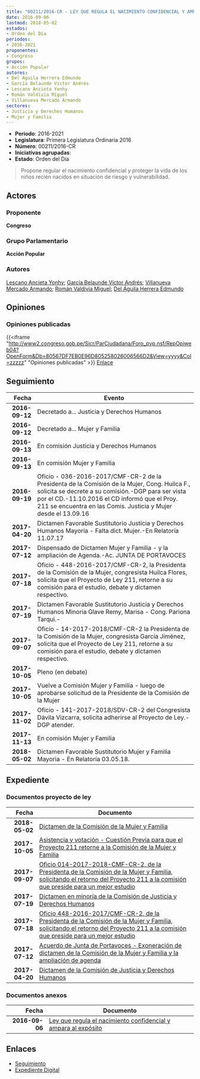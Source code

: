 ```yaml
---
title: "00211/2016-CR - LEY QUE REGULA EL NACIMIENTO CONFIDENCIAL Y AMPARA AL EXPÓSITO"
date: 2016-09-06
lastmod: 2018-05-02
estados:
- Orden del Día
periodos:
- 2016-2021
proponentes:
- Congreso
grupos:
- Acción Popular
autores:
- Del Águila Herrera Edmundo
- García Belaunde Víctor Andrés
- Lescano Ancieta Yonhy
- Román Valdivia Miguel
- Villanueva Mercado Armando
sectores:
- Justicia y Derechos Humanos
- Mujer y Familia
---
```

- **Periodo**: 2016-2021
- **Legislatura**: Primera Legislatura Ordinaria 2016
- **Número**: 00211/2016-CR
- **Iniciativas agrupadas**: 
- **Estado**: Orden del Día

> Propone regular el nacimiento confidencial y proteger la vida de los niños recién nacidos en situación de riesgo y vulnerabilidad.


## Actores

### Proponente

**Congreso**

### Grupo Parlamentario

**Acción Popular**

### Autores

[Lescano Ancieta Yonhy](mailto:mailto:ylescano@congreso.gob.pe); [García Belaunde Víctor Andrés](mailto:mailto:vgarciabelaunde@congreso.gob.pe); [Villanueva Mercado Armando](mailto:mailto:avillanuevam@congreso.gob.pe); [Román Valdivia Miguel](mailto:mailto:mroman@congreso.gob.pe); [Del Águila Herrera Edmundo](mailto:mailto:edelaguila@congreso.gob.pe)

## Opiniones

### Opiniones publicadas

{{<iframe "http://www2.congreso.gob.pe/Sicr/ParCiudadana/Foro_pvp.nsf/RepOpiweb04?OpenForm&Db=80567DF7EB0E96D805258026006566D2&View=yyyy&Col=zzzzz" "Opiniones publicadas" >}}
[Enlace](http://www2.congreso.gob.pe/Sicr/ParCiudadana/Foro_pvp.nsf/RepOpiweb04?OpenForm&Db=80567DF7EB0E96D805258026006566D2&View=yyyy&Col=zzzzz)


## Seguimiento

| Fecha | Evento |
|------:|--------|
| **2016-09-12** | Decretado a... Justicia y Derechos Humanos |
| **2016-09-12** | Decretado a... Mujer y Familia |
| **2016-09-13** | En comisión Justicia y Derechos Humanos |
| **2016-09-13** | En comisión Mujer y Familia |
| **2016-09-19** | Oficio - 036-2016-2017/CMF-CR-2 de la Presidenta de la Comisión de la Mujer, Cong. Huilca F., solicita se decrete a su comisión.-DGP para ser vista por el CD.-11.10.2016 el CD informó que el Proy. 211 se encuentra en las Comis. Justicia y Mujer desde el 13.09.16 |
| **2017-04-20** | Dictamen Favorable Sustitutorio Justicia y Derechos Humanos Mayoria - Falta dict. Mujer.-En Relatoría 11.07.17 |
| **2017-07-12** | Dispensado de Dictamen Mujer y Familia - y la ampliación de Agenda.-Ac. JUNTA DE PORTAVOCES |
| **2017-07-18** | Oficio - 448-2016-2017/CMF-CR-2, la Presidenta de la Comisión de la Mujer, congresista Huilca Flores, solicita que el Proyecto de Ley 211, retorne a su comisión para el estudio, debate y dictamen respectivo. |
| **2017-07-19** | Dictamen Favorable Sustitutorio Justicia y Derechos Humanos Minoria Glave Remy, Marisa - Cong. Pariona Tarqui.- |
| **2017-09-07** | Oficio - 14-2017-2018/CMF-CR-2 la Presidenta de la Comisión de la Mujer, congresista García Jiménez, solicita que el Proyecto de Ley 211, retorne a su comisión para el estudio, debate y dictamen respectivo. |
| **2017-10-05** | Pleno (en debate) |
| **2017-10-05** | Vuelve a Comisión Mujer y Familia - luego de aprobarse solicitud de la Presidente de la Comisión de la Mujer |
| **2017-11-02** | Oficio - 141-2017-2018/SDV-CR-2 del Congresista Dávila Vizcarra, solicita adherirse al Proyecto de Ley.-DGP atender. |
| **2017-11-13** | En comisión Mujer y Familia |
| **2018-05-02** | Dictamen Favorable Sustitutorio Mujer y Familia Mayoria - En Relatoría 03.05.18. |

## Expediente

### Documentos proyecto de ley

| Fecha | Documento |
|------:|-----------|
| **2018-05-02** | [Dictamen de la Comisión de la Mujer y Familia](http://www.leyes.congreso.gob.pe/Documentos/2016_2021/Dictamenes/Proyectos_de_Ley/00211DC16MAY20180502.pdf) |
| **2017-10-05** | [Asistencia y votación - Cuestión Previa para que el Proyecto 211 retorne a la Comisión de la Mujer y Familia](http://www.leyes.congreso.gob.pe/Documentos/2016_2021/Asistencia_y_Votacion/Proyectos_de_Ley/AVCP0021120171005.pdf) |
| **2017-09-07** | [Oficio 014-2017-2018-CMF-CR-2, de la Presidenta de la Comisión de la Mujer y Familia, solicitando el retorno del Proyecto 211 a la comisión que preside para un mejor estudio](http://www.leyes.congreso.gob.pe/Documentos/2016_2021/Oficios/Comisiones_Ordinarias/OFICIO-014-2017-2018-CMF-CR-2.pdf) |
| **2017-07-19** | [Dictamen en minoría de la Comisión de Justicia y Derechos Humanos](http://www.leyes.congreso.gob.pe/Documentos/2016_2021/Dictamenes/Proyectos_de_Ley/00211DC15MIN20170719.pdf) |
| **2017-07-18** | [Oficio 448-2016-2017/CMF-CR-2, de la Presidenta de la Comisión de la Mujer y Familia, solicitando el retorno del Proyecto 211 a la comisión que preside para un mejor estudio](http://www.leyes.congreso.gob.pe/Documentos/2016_2021/Oficios/Comisiones_Ordinarias/OFICIO-448-2016-2017-CMF-CR-2.pdf) |
| **2017-07-12** | [Acuerdo de Junta de Portavoces - Exoneración de dictamen de la Comisión de la Mujer y Familia y la ampliación de agenda](http://www.leyes.congreso.gob.pe/Documentos/2016_2021/Acuerdos/Junta_Portavoces/AJP0021120170712.pdf) |
| **2017-04-20** | [Dictamen de la Comisión de Justicia y Derechos Humanos](http://www.leyes.congreso.gob.pe/Documentos/2016_2021/ADLP/Normas_Legales/30550-LEY.pdf) |

### Documentos anexos

| Fecha | Documento |
|------:|-----------|
| **2016-09-06** | [Ley que regula el nacimiento confidencial y ampara al expósito](http://www.leyes.congreso.gob.pe/Documentos/2016_2021/Proyectos_de_Ley_y_de_Resoluciones_Legislativas/PL0021120160906..pdf) |

## Enlaces

- [Seguimiento](http://www2.congreso.gob.pe/Sicr/TraDocEstProc/CLProLey2016.nsf/f7fff46988ca05b1052578e100829cc7/fa879973d601a4fc05258026007b64a9?OpenDocument)
- [Expediente Digital](http://www2.congreso.gob.pe/Sicr/TraDocEstProc/Expvirt_2011.nsf/visbusqptramdoc1621/00211?opendocument)

